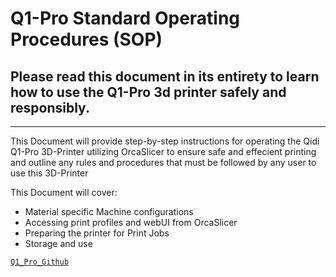 # Q1-Pro Standard Operating Procedures (SOP)

## Please read this document in its entirety to learn how to use the Q1-Pro 3d printer safely and responsibly.
-------------------------------
This Document will provide step-by-step instructions for operating the Qidi Q1-Pro 3D-Printer utilizing OrcaSlicer to ensure safe and effecient printing and outline any rules and procedures that must be followed by any user to use this 3D-Printer

This Document will cover:
* Material specific Machine configurations
* Accessing print profiles and webUI from OrcaSlicer
* Preparing the printer for Print Jobs
* Storage and use



[`Q1_Pro_Github`](https://github.com/QIDITECH/QIDI_Q1_Pro)
